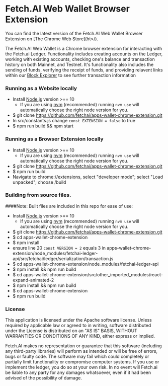 # Fetch.AI Web Wallet Browser Extension

You can find the latest version of the Fetch.AI Web Wallet Browser Extension on [The Chrome Web Store](ht<chrome store uri here>>/). 

The Fetch.AI Web Wallet is a Chrome browser extension for interacting with the Fetch.ai Ledger. Functionality includes creating accounts on the Ledger, working with existing accounts, 
checking one's balance and transaction history on both Mainnet, and Testnet. It's functionality also includes the sending of funds, verifying the receipt of funds, and 
providing relavent links within our [Block Explorer](https://explore.fetch.ai/) to see further transaction information

### Running as a Website locally

- Install [Node.js](https://nodejs.org) version >== 10
    - If you are using [nvm](https://github.com/creationix/nvm#installation) (recommended) running `nvm use` will automatically choose the right node version for you.
- $ git clone https://github.com/fetchai/apps-wallet-chrome-extension.git
- In src/constants.js change `const EXTENSION = false` to true
- $ npm run build && npm start

### Running as a Browser Extension locally

- Install [Node.js](https://nodejs.org) version >== 10
    - If you are using [nvm](https://github.com/creationix/nvm#installation) (recommended) running `nvm use` will automatically choose the right node version for you.
- $ git clone https://github.com/fetchai/apps-wallet-chrome-extension.git
- $ npm run build
- Navigate to chrome://extensions, select "developer mode"; select "Load unpacked"; choose <approotdir>/build 

### Building from source files. 

####Note: Built files are included in this repo for ease of use: 

- Install [Node.js](https://nodejs.org) version >== 10
    - If you are using [nvm](https://github.com/creationix/nvm#installation) (recommended) running `nvm use` will automatically choose the right node version for you.
- $ git clone https://github.com/fetchai/apps-wallet-chrome-extension.git
- $ cd apps-wallet-chrome-extension
- $ npm install 
- ensure line 20 `const VERSION = 2` equals 3 in  apps-wallet-chrome-extension/node_modules/fetchai-ledger-api/src/fetchai/ledger/serialization/transaction.js
- $ cd apps-wallet-chrome-extension/node_modules/fetchai-ledger-api 
- $ npm install && npm run build
- $ cd apps-wallet-chrome-extension/src/other_imported_modules/react-expand-animated-2
- $ npm install && npm run build
- $ cd apps-wallet-chrome-extension
- $ npm run build

### License

This application is licensed under the Apache software license. Unless required by
applicable law or agreed to in writing, software distributed under the License is distributed on an
"AS IS" BASIS, WITHOUT WARRANTIES OR CONDITIONS OF ANY KIND, either express or implied.

Fetch.AI makes no representation or guarantee that this software (including any third-party libraries)
will perform as intended or will be free of errors, bugs or faulty code. The software may fail which
could completely or partially limit functionality or compromise computer systems. If you use or
implement the ledger, you do so at your own risk. In no event will Fetch.ai be liable to any party
for any damages whatsoever, even if it had been advised of the possibility of damage.
  